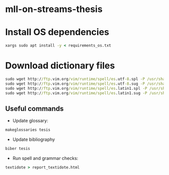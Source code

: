 # mll-on-streams-thesis

# Install OS dependencies
```bat
xargs sudo apt install -y < requirements_os.txt
```

# Download dictionary files
```bat
sudo wget http://ftp.vim.org/vim/runtime/spell/es.utf-8.spl -P /usr/share/vim/vim82/spell/
sudo wget http://ftp.vim.org/vim/runtime/spell/es.utf-8.sug -P /usr/share/vim/vim82/spell/
sudo wget http://ftp.vim.org/vim/runtime/spell/es.latin1.spl -P /usr/share/vim/vim82/spell/
sudo wget http://ftp.vim.org/vim/runtime/spell/es.latin1.sug -P /usr/share/vim/vim82/spell/

```

## Useful commands
- Update glossary:
```bat
makeglossaries tesis
```

- Update bibliography
```bat
biber tesis
```

- Run spell and grammar checks:
```bat
textidote > report_textidote.html
```
